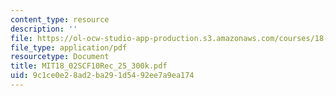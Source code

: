 ```yaml
---
content_type: resource
description: ''
file: https://ol-ocw-studio-app-production.s3.amazonaws.com/courses/18-02sc-multivariable-calculus-fall-2010/9c1ce0e28ad2ba291d5492ee7a9ea174_MIT18_02SCF10Rec_25_300k.pdf
file_type: application/pdf
resourcetype: Document
title: MIT18_02SCF10Rec_25_300k.pdf
uid: 9c1ce0e2-8ad2-ba29-1d54-92ee7a9ea174
---
```

